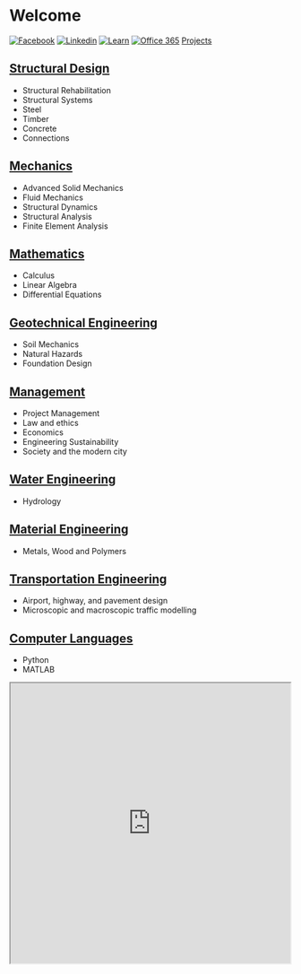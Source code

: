 # Welcome

[![Facebook](https://i.imgur.com/gz3Sv99.gif?2)](https://www.facebook.com/ben.klassen.144) [![Linkedin](https://i.imgur.com/d3V3uvM.gif?1)](https://www.linkedin.com/in/benklassen/) [![Learn](https://i.imgur.com/xhq9Mlm.png?2)](https://learn.uwaterloo.ca) [![Office 365](https://i.imgur.com/YyYGcJu.png?2)](https://office.com) [Projects](projects/)

## [Structural Design](courses/design/)

- Structural Rehabilitation
- Structural Systems
- Steel
- Timber
- Concrete
- Connections

## [Mechanics](courses/mechanics/)

- Advanced Solid Mechanics
- Fluid Mechanics
- Structural Dynamics
- Structural Analysis
- Finite Element Analysis

## [Mathematics](courses/math/)

- Calculus
- Linear Algebra
- Differential Equations

## [Geotechnical Engineering](courses/geo/)

- Soil Mechanics
- Natural Hazards
- Foundation Design

## [Management](courses/management/)

- Project Management
- Law and ethics
- Economics
- Engineering Sustainability
- Society and the modern city

## [Water Engineering](courses/fluid/)

- Hydrology

## [Material Engineering](courses/materials/)

- Metals, Wood and Polymers

## [Transportation Engineering](courses/transpo/)

- Airport, highway, and pavement design
- Microscopic and macroscopic traffic modelling

## [Computer Languages](courses/computer/)

- Python
- MATLAB

<center><iframe width="500" height="500" src="https://docs.google.com/spreadsheets/d/188DvINYEHAr9Qe6crJ-L_mYpaS11HP72gqjHuXiI5fE/edit?usp=sharing?&amp; rm=minimal&amp; single=true&amp;"></iframe></center>
